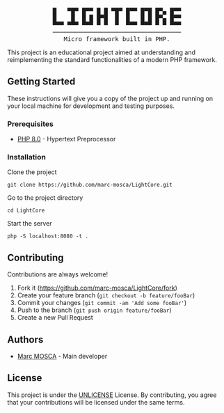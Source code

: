 <div align="center">
<pre>
█   ▀█▀ █▀▀ █ █ ▀█▀ █▀▀ █▀█ █▀▄ █▀▀
█    █  █ █ █▀█  █  █   █ █ █▀▄ █▀▀
▀▀▀ ▀▀▀ ▀▀▀ ▀ ▀  ▀  ▀▀▀ ▀▀▀ ▀ ▀ ▀▀▀
───────────────────────────────────
Micro framework built in PHP.
</pre>
</div>

This project is an educational project aimed at understanding and
reimplementing the standard functionalities of a modern PHP framework.

## Getting Started

These instructions will give you a copy of the project up and running on your
local machine for development and testing purposes.

### Prerequisites

- [PHP 8.0](https://www.php.net/) - Hypertext Preprocessor

### Installation

Clone the project

```shell
git clone https://github.com/marc-mosca/LightCore.git
```

Go to the project directory

```shell
cd LightCore
```

Start the server

```shell
php -S localhost:8080 -t .
```

## Contributing

Contributions are always welcome!

1. Fork it (<https://github.com/marc-mosca/LightCore/fork>)
2. Create your feature branch (`git checkout -b feature/fooBar`)
3. Commit your changes (`git commit -am 'Add some fooBar'`)
4. Push to the branch (`git push origin feature/fooBar`)
5. Create a new Pull Request

## Authors

- [Marc MOSCA](https://www.github.com/marc-mosca) - Main developer

## License

This project is under the [UNLICENSE](https://choosealicense.com/licenses/unlicense) License.
By contributing, you agree that your contributions will be licensed under the
same terms.
